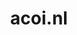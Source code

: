 ---
layout: post
title: "acoi.nl"
internal_url: "/dutchgov/acoi.nl.html"
subdomains_count: 2
all_subdomains_count: 2
urls_count: 2
ssl_rank: 0
http_rank: 90
url_link: /data/acoi.nl/urls.txt
all_subdomains_link: /data/acoi.nl/all_subdomains.txt
subdomains_link: /data/acoi.nl/subdomains.txt
categories: dutchgov
---
